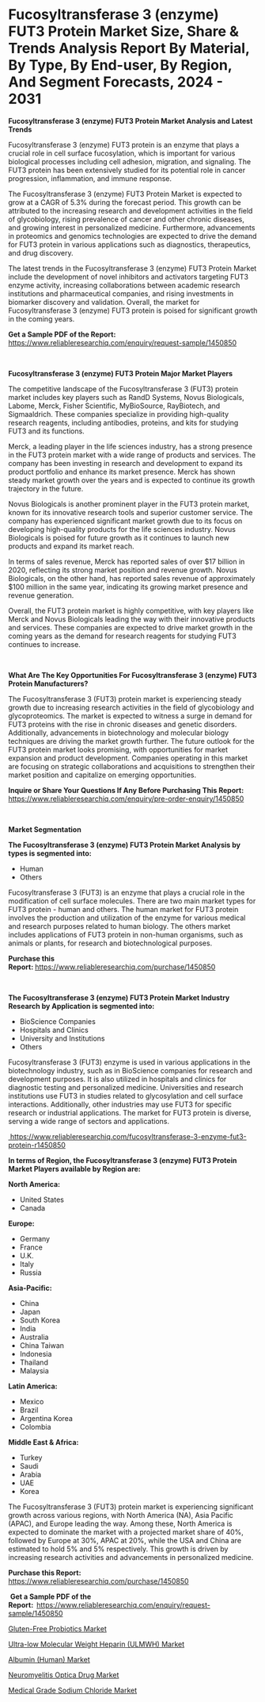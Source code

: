 <p><h1>Fucosyltransferase 3 (enzyme) FUT3 Protein Market Size, Share & Trends Analysis Report By Material, By Type, By End-user, By Region, And Segment Forecasts, 2024 - 2031</h1></p><p><strong>Fucosyltransferase 3 (enzyme) FUT3 Protein Market Analysis and Latest Trends</strong></p>
<p><p>Fucosyltransferase 3 (enzyme) FUT3 protein is an enzyme that plays a crucial role in cell surface fucosylation, which is important for various biological processes including cell adhesion, migration, and signaling. The FUT3 protein has been extensively studied for its potential role in cancer progression, inflammation, and immune response.</p><p>The Fucosyltransferase 3 (enzyme) FUT3 Protein Market is expected to grow at a CAGR of 5.3% during the forecast period. This growth can be attributed to the increasing research and development activities in the field of glycobiology, rising prevalence of cancer and other chronic diseases, and growing interest in personalized medicine. Furthermore, advancements in proteomics and genomics technologies are expected to drive the demand for FUT3 protein in various applications such as diagnostics, therapeutics, and drug discovery.</p><p>The latest trends in the Fucosyltransferase 3 (enzyme) FUT3 Protein Market include the development of novel inhibitors and activators targeting FUT3 enzyme activity, increasing collaborations between academic research institutions and pharmaceutical companies, and rising investments in biomarker discovery and validation. Overall, the market for Fucosyltransferase 3 (enzyme) FUT3 protein is poised for significant growth in the coming years.</p></p>
<p><strong>Get a Sample PDF of the Report:&nbsp;</strong> <a href="https://www.reliableresearchiq.com/enquiry/request-sample/1450850">https://www.reliableresearchiq.com/enquiry/request-sample/1450850</a></p>
<p>&nbsp;</p>
<p><strong>Fucosyltransferase 3 (enzyme) FUT3 Protein Major Market Players</strong></p>
<p><p>The competitive landscape of the Fucosyltransferase 3 (FUT3) protein market includes key players such as RandD Systems, Novus Biologicals, Labome, Merck, Fisher Scientific, MyBioSource, RayBiotech, and Sigmaaldrich. These companies specialize in providing high-quality research reagents, including antibodies, proteins, and kits for studying FUT3 and its functions.</p><p>Merck, a leading player in the life sciences industry, has a strong presence in the FUT3 protein market with a wide range of products and services. The company has been investing in research and development to expand its product portfolio and enhance its market presence. Merck has shown steady market growth over the years and is expected to continue its growth trajectory in the future.</p><p>Novus Biologicals is another prominent player in the FUT3 protein market, known for its innovative research tools and superior customer service. The company has experienced significant market growth due to its focus on developing high-quality products for the life sciences industry. Novus Biologicals is poised for future growth as it continues to launch new products and expand its market reach.</p><p>In terms of sales revenue, Merck has reported sales of over $17 billion in 2020, reflecting its strong market position and revenue growth. Novus Biologicals, on the other hand, has reported sales revenue of approximately $100 million in the same year, indicating its growing market presence and revenue generation.</p><p>Overall, the FUT3 protein market is highly competitive, with key players like Merck and Novus Biologicals leading the way with their innovative products and services. These companies are expected to drive market growth in the coming years as the demand for research reagents for studying FUT3 continues to increase.</p></p>
<p>&nbsp;</p>
<p><strong>What Are The Key Opportunities For Fucosyltransferase 3 (enzyme) FUT3 Protein Manufacturers?</strong></p>
<p><p>The Fucosyltransferase 3 (FUT3) protein market is experiencing steady growth due to increasing research activities in the field of glycobiology and glycoproteomics. The market is expected to witness a surge in demand for FUT3 proteins with the rise in chronic diseases and genetic disorders. Additionally, advancements in biotechnology and molecular biology techniques are driving the market growth further. The future outlook for the FUT3 protein market looks promising, with opportunities for market expansion and product development. Companies operating in this market are focusing on strategic collaborations and acquisitions to strengthen their market position and capitalize on emerging opportunities.</p></p>
<p><strong>Inquire or Share Your Questions If Any Before Purchasing This Report:</strong> <a href="https://www.reliableresearchiq.com/enquiry/pre-order-enquiry/1450850">https://www.reliableresearchiq.com/enquiry/pre-order-enquiry/1450850</a></p>
<p>&nbsp;</p>
<p><strong>Market Segmentation</strong></p>
<p><strong>The Fucosyltransferase 3 (enzyme) FUT3 Protein Market Analysis by types is segmented into:</strong></p>
<p><ul><li>Human</li><li>Others</li></ul></p>
<p><p>Fucosyltransferase 3 (FUT3) is an enzyme that plays a crucial role in the modification of cell surface molecules. There are two main market types for FUT3 protein - human and others. The human market for FUT3 protein involves the production and utilization of the enzyme for various medical and research purposes related to human biology. The others market includes applications of FUT3 protein in non-human organisms, such as animals or plants, for research and biotechnological purposes.</p></p>
<p><strong>Purchase this Report:&nbsp;</strong><a href="https://www.reliableresearchiq.com/purchase/1450850">https://www.reliableresearchiq.com/purchase/1450850</a></p>
<p>&nbsp;</p>
<p><strong>The Fucosyltransferase 3 (enzyme) FUT3 Protein Market Industry Research by Application is segmented into:</strong></p>
<p><ul><li>BioScience Companies</li><li>Hospitals and Clinics</li><li>University and Institutions</li><li>Others</li></ul></p>
<p><p>Fucosyltransferase 3 (FUT3) enzyme is used in various applications in the biotechnology industry, such as in BioScience companies for research and development purposes. It is also utilized in hospitals and clinics for diagnostic testing and personalized medicine. Universities and research institutions use FUT3 in studies related to glycosylation and cell surface interactions. Additionally, other industries may use FUT3 for specific research or industrial applications. The market for FUT3 protein is diverse, serving a wide range of sectors and applications.</p></p>
<p><a href="https://www.reliableresearchiq.com/fucosyltransferase-3-enzyme-fut3-protein-r1450850">&nbsp;https://www.reliableresearchiq.com/fucosyltransferase-3-enzyme-fut3-protein-r1450850</a></p>
<p><strong>In terms of Region, the Fucosyltransferase 3 (enzyme) FUT3 Protein Market Players available by Region are:</strong></p>
<p>
    <p> <strong> North America: </strong>
        <ul>
            <li>United States</li>
            <li>Canada</li>
        </ul>
        </p> 
    <p> <strong> Europe: </strong>
        <ul>
            <li>Germany</li>
            <li>France</li>
            <li>U.K.</li>
            <li>Italy</li>
            <li>Russia</li>
        </ul>
        </p> 
    <p> <strong> Asia-Pacific: </strong>
        <ul>
            <li>China</li>
            <li>Japan</li>
            <li>South Korea</li>
            <li>India</li>
            <li>Australia</li>
            <li>China Taiwan</li>
            <li>Indonesia</li>
            <li>Thailand</li>
            <li>Malaysia</li>
        </ul>
        </p> 
    <p> <strong> Latin America: </strong>
        <ul>
            <li>Mexico</li>
            <li>Brazil</li>
            <li>Argentina Korea</li>
            <li>Colombia</li>
        </ul>
        </p> 
    <p> <strong> Middle East & Africa: </strong>
        <ul>
            <li>Turkey</li>
            <li>Saudi</li>
            <li>Arabia</li>
            <li>UAE</li>
            <li>Korea</li>
        </ul>
    </p>
    </p>
<p><p>The Fucosyltransferase 3 (FUT3) protein market is experiencing significant growth across various regions, with North America (NA), Asia Pacific (APAC), and Europe leading the way. Among these, North America is expected to dominate the market with a projected market share of 40%, followed by Europe at 30%, APAC at 20%, while the USA and China are estimated to hold 5% and 5% respectively. This growth is driven by increasing research activities and advancements in personalized medicine.</p></p>
<p><strong>Purchase this Report: </strong><a href="https://www.reliableresearchiq.com/purchase/1450850">https://www.reliableresearchiq.com/purchase/1450850</a></p>
<p>&nbsp;<strong>Get a Sample PDF of the Report:&nbsp;&nbsp;</strong><a href="https://www.reliableresearchiq.com/enquiry/request-sample/1450850">https://www.reliableresearchiq.com/enquiry/request-sample/1450850</a></p>
<p><strong></strong></p>
<p><p><a href="https://github.com/globismark/Market-Research-Report-List-5/blob/main/gluten-free-probiotics-market.md">Gluten-Free Probiotics Market</a></p><p><a href="https://github.com/dmmanir420/Market-Research-Report-List-2/blob/main/ultra-low-molecular-weight-heparin-ulmwh-market.md">Ultra-low Molecular Weight Heparin (ULMWH) Market</a></p><p><a href="https://github.com/susanjprice2023/Market-Research-Report-List-2/blob/main/albumin-human-market.md">Albumin (Human) Market</a></p><p><a href="https://github.com/prosalinda88/Market-Research-Report-List-6/blob/main/neuromyelitis-optica-drug-market.md">Neuromyelitis Optica Drug Market</a></p><p><a href="https://github.com/gcimaudf65/Market-Research-Report-List-2/blob/main/medical-grade-sodium-chloride-market.md">Medical Grade Sodium Chloride Market</a></p></p>